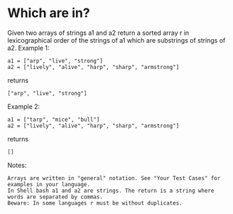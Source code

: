 # Which are in?

Given two arrays of strings a1 and a2 return a sorted array r in lexicographical order of the strings of a1 which are substrings of strings of a2.
Example 1:

```
a1 = ["arp", "live", "strong"]
a2 = ["lively", "alive", "harp", "sharp", "armstrong"]
```

returns 
```
["arp", "live", "strong"]
```

Example 2:

```
a1 = ["tarp", "mice", "bull"]
a2 = ["lively", "alive", "harp", "sharp", "armstrong"]
```

returns 
```
[]
```

Notes:

    Arrays are written in "general" notation. See "Your Test Cases" for examples in your language.
    In Shell bash a1 and a2 are strings. The return is a string where words are separated by commas.
    Beware: In some languages r must be without duplicates.

